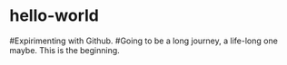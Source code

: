 # hello-world
#Expirimenting with Github.
#Going to be a long journey, a life-long one maybe. This is the beginning.
